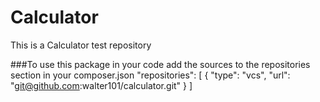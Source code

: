 # Calculator
This is a Calculator test repository

###To use this package in your code add the sources to the repositories section in your composer.json 
    "repositories": [
        {
            "type": "vcs",
            "url": "git@github.com:walter101/calculator.git"
        }
    ]
